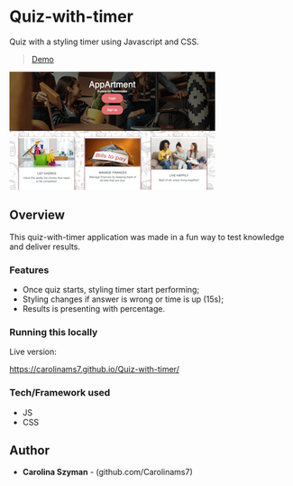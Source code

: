# Quiz-with-timer

Quiz with a styling timer using Javascript and CSS.

> [Demo](https://carolinams7.github.io/Quiz-with-timer/)

<img src="https://github.com/Carolinams7/appArtment/raw/master/client/public/images/appArtmentpic.png"/>

## Overview

This quiz-with-timer application was made in a fun way to test knowledge and deliver results.

### Features

- Once quiz starts, styling timer start performing;
- Styling changes if answer is wrong or time is up (15s);
- Results is presenting with percentage.

### Running this locally

Live version:

https://carolinams7.github.io/Quiz-with-timer/

### Tech/Framework used

- JS
- CSS

## Author

- **Carolina Szyman** - (github.com/Carolinams7)
